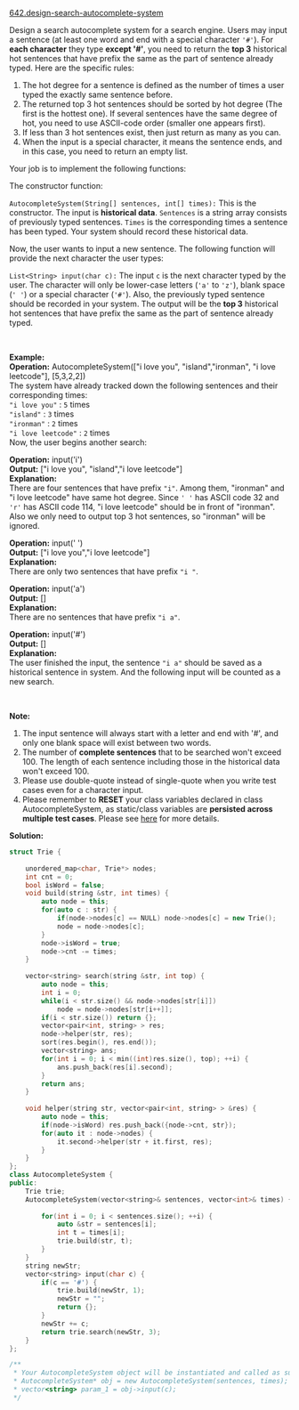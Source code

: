 [642.design-search-autocomplete-system](https://leetcode.com/problems/design-search-autocomplete-system/)  

Design a search autocomplete system for a search engine. Users may input a sentence (at least one word and end with a special character `'#'`). For **each character** they type **except '#'**, you need to return the **top 3** historical hot sentences that have prefix the same as the part of sentence already typed. Here are the specific rules:

1.  The hot degree for a sentence is defined as the number of times a user typed the exactly same sentence before.
2.  The returned top 3 hot sentences should be sorted by hot degree (The first is the hottest one). If several sentences have the same degree of hot, you need to use ASCII-code order (smaller one appears first).
3.  If less than 3 hot sentences exist, then just return as many as you can.
4.  When the input is a special character, it means the sentence ends, and in this case, you need to return an empty list.

Your job is to implement the following functions:

The constructor function:

`AutocompleteSystem(String[] sentences, int[] times):` This is the constructor. The input is **historical data**. `Sentences` is a string array consists of previously typed sentences. `Times` is the corresponding times a sentence has been typed. Your system should record these historical data.

Now, the user wants to input a new sentence. The following function will provide the next character the user types:

`List<String> input(char c):` The input `c` is the next character typed by the user. The character will only be lower-case letters (`'a'` to `'z'`), blank space (`' '`) or a special character (`'#'`). Also, the previously typed sentence should be recorded in your system. The output will be the **top 3** historical hot sentences that have prefix the same as the part of sentence already typed.

 

**Example:**  
**Operation:** AutocompleteSystem(\["i love you", "island","ironman", "i love leetcode"\], \[5,3,2,2\])  
The system have already tracked down the following sentences and their corresponding times:  
`"i love you"` : `5` times  
`"island"` : `3` times  
`"ironman"` : `2` times  
`"i love leetcode"` : `2` times  
Now, the user begins another search:  
  
**Operation:** input('i')  
**Output:** \["i love you", "island","i love leetcode"\]  
**Explanation:**  
There are four sentences that have prefix `"i"`. Among them, "ironman" and "i love leetcode" have same hot degree. Since `' '` has ASCII code 32 and `'r'` has ASCII code 114, "i love leetcode" should be in front of "ironman". Also we only need to output top 3 hot sentences, so "ironman" will be ignored.  
  
**Operation:** input(' ')  
**Output:** \["i love you","i love leetcode"\]  
**Explanation:**  
There are only two sentences that have prefix `"i "`.  
  
**Operation:** input('a')  
**Output:** \[\]  
**Explanation:**  
There are no sentences that have prefix `"i a"`.  
  
**Operation:** input('#')  
**Output:** \[\]  
**Explanation:**  
The user finished the input, the sentence `"i a"` should be saved as a historical sentence in system. And the following input will be counted as a new search.

 

**Note:**

1.  The input sentence will always start with a letter and end with '#', and only one blank space will exist between two words.
2.  The number of **complete sentences** that to be searched won't exceed 100. The length of each sentence including those in the historical data won't exceed 100.
3.  Please use double-quote instead of single-quote when you write test cases even for a character input.
4.  Please remember to **RESET** your class variables declared in class AutocompleteSystem, as static/class variables are **persisted across multiple test cases**. Please see [here](https://leetcode.com/faq/#different-output) for more details.  



**Solution:**  

```cpp
struct Trie {
    
    unordered_map<char, Trie*> nodes;
    int cnt = 0;
    bool isWord = false;
    void build(string &str, int times) {
        auto node = this;
        for(auto c : str) {
            if(node->nodes[c] == NULL) node->nodes[c] = new Trie();
            node = node->nodes[c];
        }
        node->isWord = true;
        node->cnt -= times;
    }
    
    vector<string> search(string &str, int top) {
        auto node = this;
        int i = 0;
        while(i < str.size() && node->nodes[str[i]])
            node = node->nodes[str[i++]];
        if(i < str.size()) return {};
        vector<pair<int, string> > res;
        node->helper(str, res);
        sort(res.begin(), res.end());
        vector<string> ans;
        for(int i = 0; i < min((int)res.size(), top); ++i) {
            ans.push_back(res[i].second);
        }
        return ans;
    }
    
    void helper(string str, vector<pair<int, string> > &res) {
        auto node = this;
        if(node->isWord) res.push_back({node->cnt, str});
        for(auto it : node->nodes) {
            it.second->helper(str + it.first, res);
        }
    }
};
class AutocompleteSystem {
public:
    Trie trie;
    AutocompleteSystem(vector<string>& sentences, vector<int>& times) {
        
        for(int i = 0; i < sentences.size(); ++i) {
            auto &str = sentences[i];
            int t = times[i];
            trie.build(str, t);
        }
    }
    string newStr;
    vector<string> input(char c) {
        if(c == '#') {
            trie.build(newStr, 1);
            newStr = "";
            return {};
        }
        newStr += c;
        return trie.search(newStr, 3);
    }
};

/**
 * Your AutocompleteSystem object will be instantiated and called as such:
 * AutocompleteSystem* obj = new AutocompleteSystem(sentences, times);
 * vector<string> param_1 = obj->input(c);
 */
```
      